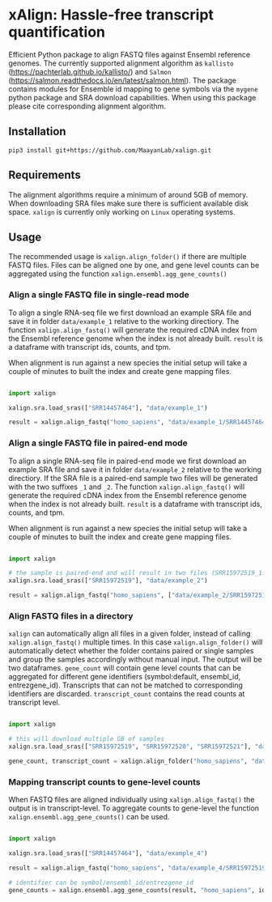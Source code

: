 # xAlign: Hassle-free transcript quantification

Efficient Python package to align FASTQ files against Ensembl reference genomes. The currently supported alignment algorithm as `kallisto` (https://pachterlab.github.io/kallisto/) and `Salmon` (https://salmon.readthedocs.io/en/latest/salmon.html). The package contains modules for Ensemble id mapping to gene symbols via the `mygene` python package and SRA download capabilities. When using this package please cite corresponding alignment algorithm.

## Installation

```
pip3 install git+https://github.com/MaayanLab/xalign.git
```

## Requirements

The alignment algorithms require a minimum of around 5GB of memory. When downloading SRA files make sure there is sufficient available disk space. `xalign` is currently only working on `Linux` operating systems.

## Usage

The recommended usage is `xalign.align_folder()` if there are multiple FASTQ files. Files can be aligned one by one, and gene level counts can be aggregated using the function `xalign.ensembl.agg_gene_counts()`

### Align a single FASTQ file in single-read mode

To align a single RNA-seq file we first download an example SRA file and save it in folder `data/example_1` relative to the working directiory. The function `xalign.align_fastq()` will generate the required cDNA index from the Ensembl reference genome when the index is not already built. `result` is a dataframe with transcript ids, counts, and tpm.

When alignment is run against a new species the initial setup will take a couple of minutes to built the index and create gene mapping files.

```python

import xalign

xalign.sra.load_sras(["SRR14457464"], "data/example_1")

result = xalign.align_fastq("homo_sapiens", "data/example_1/SRR14457464.fastq", t=8)

```

### Align a single FASTQ file in paired-end mode

To align a single RNA-seq file in paired-end mode we first download an example SRA file and save it in folder `data/example_2` relative to the working directiory. If the SRA file is a paired-end sample two files will be generated with the two suffixes `_1` and `_2`. The function `xalign.align_fastq()` will generate the required cDNA index from the Ensembl reference genome when the index is not already built. `result` is a dataframe with transcript ids, counts, and tpm.

When alignment is run against a new species the initial setup will take a couple of minutes to built the index and create gene mapping files.

```python

import xalign

# the sample is paired-end and will result in two files (SRR15972519_1.fastq, SRR15972519_2.fastq)
xalign.sra.load_sras(["SRR15972519"], "data/example_2")

result = xalign.align_fastq("homo_sapiens", ["data/example_2/SRR15972519_1.fastq", "data/example_2/SRR15972519_2.fastq"], t=8)

```

### Align FASTQ files in a directory

`xalign` can automatically align all files in a given folder, instead of calling `xalign.align_fastq()` multiple times. In this case `xalign.align_folder()` will automatically detect whether the folder contains paired or single samples and group the samples accordingly without manual input. The output will be two dataframes. `gene_count` will contain gene level counts that can be aggregated for different gene identifiers (symbol:default, ensembl_id, entrezgene_id). Transcripts that can not be matched to corresponding identifiers are discarded. `transcript_count` contains the read counts at transcript level.

```python

import xalign

# this will download multiple GB of samples
xalign.sra.load_sras(["SRR15972519", "SRR15972520", "SRR15972521"], "data/example_3")

gene_count, transcript_count = xalign.align_folder("homo_sapiens", "data/example_3", t=8, overwrite=False)

```

### Mapping transcript counts to gene-level counts

When FASTQ files are aligned individually using `xalign.align_fastq()` the output is in transcript-level. To aggregate counts to gene-level the function `xalign.ensembl.agg_gene_counts()` can be used.

```python

import xalign

xalign.sra.load_sras(["SRR14457464"], "data/example_4")

result = xalign.align_fastq("homo_sapiens", "data/example_4/SRR15972519.fastq", t=8)

# identifier can be symbol/ensembl_id/entrezgene_id
gene_counts = xalign.ensembl.agg_gene_counts(result, "homo_sapiens", identifier="symbol")

```
